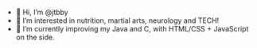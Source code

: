 - 👋 Hi, I’m @jtbby
- 👀 I’m interested in nutrition, martial arts, neurology and TECH!
- 🌱 I’m currently improving my Java and C, with HTML/CSS + JavaScript on the side.

<!---
jtbby/jtbby is a ✨ special ✨ repository because its `README.md` (this file) appears on your GitHub profile.
You can click the Preview link to take a look at your changes.
--->
